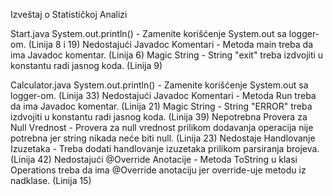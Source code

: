 Izveštaj o Statističkoj Analizi

Start.java
System.out.println() - Zamenite korišćenje System.out sa logger-om. (Linija 8 i 19)
Nedostajući Javadoc Komentari - Metoda main treba da ima Javadoc komentar. (Linija 6)
Magic String - String "exit" treba izdvojiti u konstantu radi jasnog koda. (Linija 9)

Calculator.java
System.out.println() - Zamenite korišćenje System.out sa logger-om. (Linija 33)
Nedostajući Javadoc Komentari - Metoda Run treba da ima Javadoc komentar. (Linija 21)
Magic String - String "ERROR" treba izdvojiti u konstantu radi jasnog koda. (Linija 39)
Nepotrebna Provera za Null Vrednost - Provera za null vrednost prilikom dodavanja operacija nije potrebna jer string nikada neće biti null. (Linija 23)
Nedostaje Handlovanje Izuzetaka - Treba dodati handlovanje izuzetaka prilikom parsiranja brojeva. (Linija 42)
Nedostajući @Override Anotacije - Metoda ToString u klasi Operations treba da ima @Override anotaciju jer override-uje metodu iz nadklase. (Linija 15)